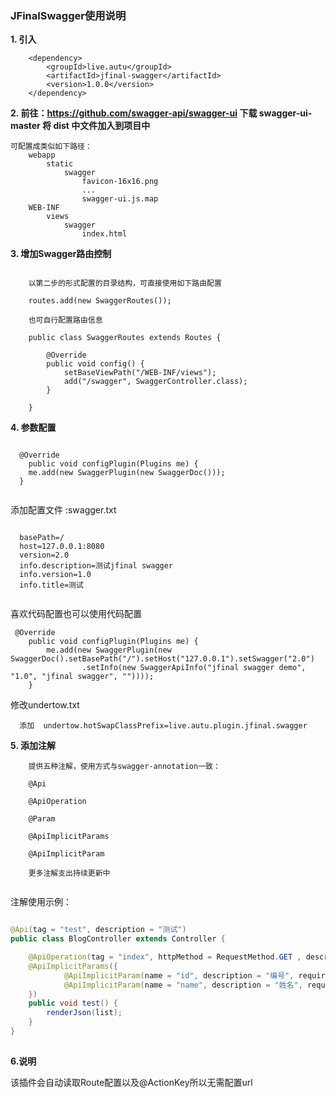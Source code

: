 ### JFinalSwagger使用说明 

**1. 引入**
```
    <dependency>
        <groupId>live.autu</groupId>
        <artifactId>jfinal-swagger</artifactId>
        <version>1.0.0</version>
    </dependency>
```

**2. 前往：https://github.com/swagger-api/swagger-ui 下载 swagger-ui-master 将 dist 中文件加入到项目中**

```
可配置成类似如下路径：
    webapp
        static
            swagger
                favicon-16x16.png
                ...
                swagger-ui.js.map
    WEB-INF
        views
            swagger
                index.html
```

**3. 增加Swagger路由控制**

```

    以第二步的形式配置的目录结构，可直接使用如下路由配置
    
    routes.add(new SwaggerRoutes());
    
    也可自行配置路由信息
    
    public class SwaggerRoutes extends Routes {
    
        @Override
        public void config() {
            setBaseViewPath("/WEB-INF/views");
            add("/swagger", SwaggerController.class);
        }
    
    }

```

**4. 参数配置**

```

  @Override
	public void configPlugin(Plugins me) {
    me.add(new SwaggerPlugin(new SwaggerDoc()));
  }
  
``` 

  添加配置文件  :swagger.txt
  
``` 

  basePath=/
  host=127.0.0.1:8080
  version=2.0
  info.description=测试jfinal swagger
  info.version=1.0
  info.title=测试
  
```

  喜欢代码配置也可以使用代码配置
```  
 @Override
	public void configPlugin(Plugins me) {
		me.add(new SwaggerPlugin(new SwaggerDoc().setBasePath("/").setHost("127.0.0.1").setSwagger("2.0")
				.setInfo(new SwaggerApiInfo("jfinal swagger demo", "1.0", "jfinal swagger", ""))));
	}
 ```
   修改undertow.txt
```
  添加  undertow.hotSwapClassPrefix=live.autu.plugin.jfinal.swagger
```
**5. 添加注解**

```
    提供五种注解，使用方式与swagger-annotation一致：
    
    @Api
    
    @ApiOperation
    
    @Param
    
    @ApiImplicitParams
    
    @ApiImplicitParam
    
    更多注解支出持续更新中
    
```


注解使用示例：

```java

@Api(tag = "test", description = "测试")
public class BlogController extends Controller {

    @ApiOperation(tag = "index", httpMethod = RequestMethod.GET , description = "测试")
    @ApiImplicitParams({
            @ApiImplicitParam(name = "id", description = "编号", required = true, dataType = "Long"),
            @ApiImplicitParam(name = "name", description = "姓名", required = true, dataType = "String")
    })
    public void test() {
        renderJson(list);
    }
}
    
```

**6.说明**

该插件会自动读取Route配置以及@ActionKey所以无需配置url
    


